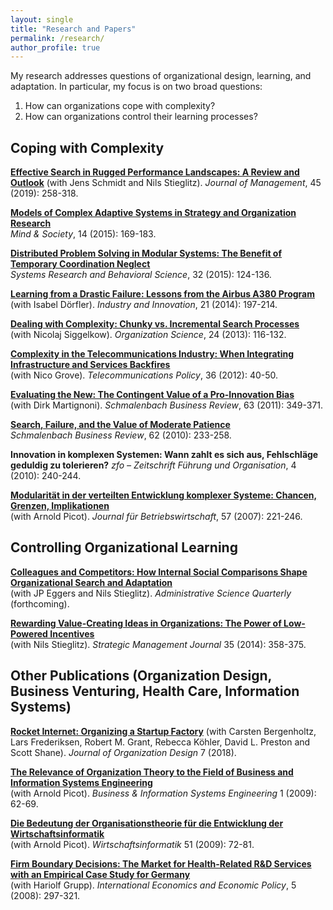 ```yaml
---
layout: single
title: "Research and Papers"
permalink: /research/
author_profile: true
---
```


My research addresses questions of organizational design, learning, and adaptation. In particular, my focus is on two broad questions:

1. How can organizations cope with complexity?
2. How can organizations control their learning processes?

## Coping with Complexity

**[Effective Search in Rugged Performance Landscapes: A Review and Outlook](https://doi.org/10.1177%2F0149206318808594)** (with Jens Schmidt and Nils Stieglitz). *Journal of Management*, 45 (2019): 258-318.

**[Models of Complex Adaptive Systems in Strategy and Organization Research](http://doi.org/10.1007/s11299-015-0168-x)**  
*Mind & Society*, 14 (2015): 169-183.

**[Distributed Problem Solving in Modular Systems: The Benefit of Temporary Coordination Neglect](http://dx.doi.org/10.1002/sres.2218)**  
*Systems Research and Behavioral Science*, 32 (2015): 124-136.

**[Learning from a Drastic Failure: Lessons from the Airbus A380 Program](http://dx.doi.org/10.1080/13662716.2014.910891)**  
(with Isabel Dörfler). *Industry and Innovation*, 21 (2014): 197-214.

**[Dealing with Complexity: Chunky vs. Incremental Search Processes](https://doi.org/10.1287/orsc.1110.0729)**  
(with Nicolaj Siggelkow). *Organization Science*, 24 (2013): 116-132.

**[Complexity in the Telecommunications Industry: When Integrating Infrastructure and Services Backfires](https://doi.org/10.1016/j.telpol.2011.11.019)**  
(with Nico Grove). *Telecommunications Policy*, 36 (2012): 40-50.

**[Evaluating the New: The Contingent Value of a Pro-Innovation Bias](https://doi.org/10.1007/BF03396826)**  
(with Dirk Martignoni). *Schmalenbach Business Review*, 63 (2011): 349-371.

**[Search, Failure, and the Value of Moderate Patience](https://doi.org/10.1007/BF03396806)**  
*Schmalenbach Business Review*, 62 (2010): 233-258.

**Innovation in komplexen Systemen: Wann zahlt es sich aus, Fehlschläge geduldig zu tolerieren?**
*zfo – Zeitschrift Führung und Organisation*, 4 (2010): 240-244.

**[Modularität in der verteilten Entwicklung komplexer Systeme: Chancen, Grenzen, Implikationen](https://doi.org/10.1007/s11301-007-0029-8)**  
(with Arnold Picot). *Journal für Betriebswirtschaft*, 57 (2007): 221-246.

## Controlling Organizational Learning

**[Colleagues and Competitors: How Internal Social Comparisons Shape Organizational Search and Adaptation](http://dx.doi.org/10.1177/0001839218766310)**  
(with JP Eggers and Nils Stieglitz). *Administrative Science Quarterly* (forthcoming).

**[Rewarding Value-Creating Ideas in Organizations: The Power of Low-Powered Incentives](http://dx.doi.org/10.1002/smj.2093)**  
(with Nils Stieglitz). *Strategic Management Journal* 35 (2014): 358-375.

## Other Publications (Organization Design, Business Venturing, Health Care, Information Systems)

**[Rocket Internet: Organizing a Startup Factory](https://doi.org/10.1186/s41469-018-0037-2)** (with Carsten Bergenholtz, Lars Frederiksen, Robert M. Grant, Rebecca Köhler, David L. Preston and Scott Shane). *Journal of Organization Design* 7 (2018).

**[The Relevance of Organization Theory to the Field of Business and Information Systems Engineering](https://doi.org/10.1007/s12599-008-0027-y)**  
(with Arnold Picot). *Business & Information Systems Engineering* 1 (2009): 62-69.

**[Die Bedeutung der Organisationstheorie für die Entwicklung der Wirtschaftsinformatik](https://doi.org/10.1007/s11576-008-0135-9)**  
(with Arnold Picot). *Wirtschaftsinformatik* 51 (2009): 72-81.

**[Firm Boundary Decisions: The Market for Health-Related R&D Services with an Empirical Case Study for Germany](https://doi.org/10.1007/s10368-008-0116-x)**  
(with Hariolf Grupp). *International Economics and Economic Policy*, 5 (2008): 297-321.
